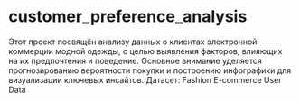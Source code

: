 # customer_preference_analysis
Этот проект посвящён анализу данных о клиентах электронной коммерции модной одежды, с целью выявления факторов, влияющих на их предпочтения и поведение. Основное внимание уделяется прогнозированию вероятности покупки и построению инфографики для визуализации ключевых инсайтов.  Датасет: Fashion E-commerce User Data
